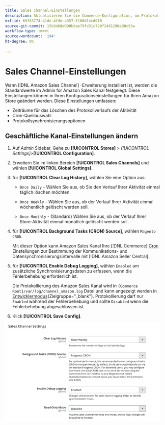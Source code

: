 ```yaml
---
title: Sales Channel-Einstellungen
description: Aktualisieren Sie die Commerce-Konfiguration, um Protokollierung, Cron-Quelle und Synchronisation für Amazon Sales Kanal-Funktionen zu verwalten.
exl-id: 69f83774-41de-4fde-a357-f100d1bcd9f0
source-git-commit: 15b9468d090b6ee79fd91c729f2481296e98c93a
workflow-type: tm+mt
source-wordcount: '194'
ht-degree: 0%

---
```


# Sales Channel-Einstellungen

Wann [!DNL Amazon Sales Channel] -Erweiterung installiert ist, werden die Standardwerte im Admin for Amazon Sales Kanal festgelegt. Diese Einstellungen können in Ihren Konfigurationseinstellungen für Ihren Amazon Store geändert werden. Diese Einstellungen umfassen:

- Zeiträume für das Löschen des Protokollverlaufs der Aktivität
- Cron-Quellauswahl
- Protokollsynchronisierungsoptionen

## Geschäftliche Kanal-Einstellungen ändern

1. Auf _Admin_ Sidebar, Gehe zu **[!UICONTROL Stores]** > _[!UICONTROL Settings]_>**[!UICONTROL Configuration]**.

1. Erweitern Sie im linken Bereich **[!UICONTROL Sales Channels]** und wählen **[!UICONTROL Global Settings]**.

1. für **[!UICONTROL Clear Log History]**, wählen Sie eine Option aus:

   - `Once Daily` - Wählen Sie aus, ob Sie den Verlauf Ihrer Aktivität einmal täglich löschen möchten.

   - `Once Weekly` - Wählen Sie aus, ob der Verlauf Ihrer Aktivität einmal wöchentlich gelöscht werden soll.

   - `Once Monthly` - (Standard) Wählen Sie aus, ob der Verlauf Ihrer Store-Aktivität einmal monatlich gelöscht werden soll.

1. für **[!UICONTROL Background Tasks (CRON) Source]**, wählen `Magento CRON`.

   Mit dieser Option kann Amazon Sales Kanal Ihre [!DNL Commerce] [Cron](https://docs.magento.com/user-guide/system/cron.html) Einstellungen zur Bestimmung der Kommunikations- und Datensynchronisierungsintervalle mit [!DNL Amazon Seller Central].

1. für **[!UICONTROL Enable Debug Logging]**, wählen `Enabled` um zusätzliche Synchronisierungsdaten zu erfassen, wenn die Fehlerbehebung erforderlich ist.

   Die Protokollierung des Amazon Sales Kanal wird in `{Commerce Root}/var/log/channel_amazon.log` Datei und kann angezeigt werden in [Entwicklermodus](https://docs.magento.com/user-guide/magento/installation-modes.html){Zielgruppe=&quot;_blank&quot;}. Protokollierung darf nur `Enabled` während der Fehlerbehebung und sollte `Disabled` wenn die Fehlerbehebung abgeschlossen ist.

1. Klick **[!UICONTROL Save Config]**.

![Konfigurationseinstellungen für Sales Channel](assets/config-sales-channel-global-settings.png)
